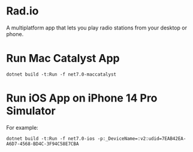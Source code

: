 # Rad.io

A multiplatform app that lets you play radio stations from your desktop or phone.

# Run Mac Catalyst App

`dotnet build -t:Run -f net7.0-maccatalyst`

# Run iOS App on iPhone 14 Pro Simulator

For example:

`dotnet build -t:Run -f net7.0-ios -p:_DeviceName=:v2:udid=7EAB42EA-A6D7-4568-BD4C-3F94C58E7CBA`
